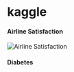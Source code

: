 # kaggle

#### Airline Satisfaction

![Airline Satisfaction](C:\Users\gkscj\Desktop\R_Report.jpg)


#### Diabetes
